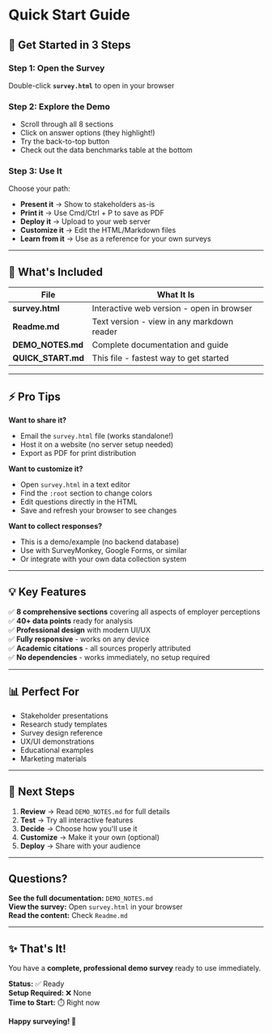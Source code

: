 # Quick Start Guide

## 🚀 Get Started in 3 Steps

### Step 1: Open the Survey
Double-click **`survey.html`** to open in your browser

### Step 2: Explore the Demo
- Scroll through all 8 sections
- Click on answer options (they highlight!)
- Try the back-to-top button
- Check out the data benchmarks table at the bottom

### Step 3: Use It
Choose your path:
- **Present it** → Show to stakeholders as-is
- **Print it** → Use Cmd/Ctrl + P to save as PDF
- **Deploy it** → Upload to your web server
- **Customize it** → Edit the HTML/Markdown files
- **Learn from it** → Use as a reference for your own surveys

---

## 📁 What's Included

| File | What It Is |
|------|-----------|
| **survey.html** | Interactive web version - open in browser |
| **Readme.md** | Text version - view in any markdown reader |
| **DEMO_NOTES.md** | Complete documentation and guide |
| **QUICK_START.md** | This file - fastest way to get started |

---

## ⚡ Pro Tips

**Want to share it?**
- Email the `survey.html` file (works standalone!)
- Host it on a website (no server setup needed)
- Export as PDF for print distribution

**Want to customize it?**
- Open `survey.html` in a text editor
- Find the `:root` section to change colors
- Edit questions directly in the HTML
- Save and refresh your browser to see changes

**Want to collect responses?**
- This is a demo/example (no backend database)
- Use with SurveyMonkey, Google Forms, or similar
- Or integrate with your own data collection system

---

## 💡 Key Features

✅ **8 comprehensive sections** covering all aspects of employer perceptions  
✅ **40+ data points** ready for analysis  
✅ **Professional design** with modern UI/UX  
✅ **Fully responsive** - works on any device  
✅ **Academic citations** - all sources properly attributed  
✅ **No dependencies** - works immediately, no setup required  

---

## 📊 Perfect For

- Stakeholder presentations
- Research study templates
- Survey design reference
- UX/UI demonstrations
- Educational examples
- Marketing materials

---

## 🎯 Next Steps

1. **Review** → Read `DEMO_NOTES.md` for full details
2. **Test** → Try all interactive features
3. **Decide** → Choose how you'll use it
4. **Customize** → Make it your own (optional)
5. **Deploy** → Share with your audience

---

## Questions?

**See the full documentation:** `DEMO_NOTES.md`  
**View the survey:** Open `survey.html` in your browser  
**Read the content:** Check `Readme.md`  

---

## ✨ That's It!

You have a **complete, professional demo survey** ready to use immediately.

**Status:** ✅ Ready  
**Setup Required:** ❌ None  
**Time to Start:** ⏱️ Right now  

**Happy surveying! 🎉**
